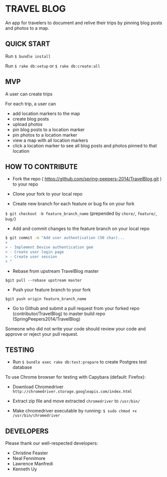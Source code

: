 # TRAVEL BLOG
An app for travelers to document and relive their trips by pinning blog posts and photos to a map.

## QUICK START
Run `$ bundle install`

Run `$ rake db:setup` or `$ rake db:create:all`

## MVP

A user can create trips

For each trip, a user can
- add location markers to the map
- create blog posts
- upload photos
- pin blog posts to a location marker
- pin photos to a location marker
- view a map with all location markers
- click a location marker to see all blog posts and photos pinned to that location


## HOW TO CONTRIBUTE

- Fork the repo ( https://github.com/spring-peepers-2014/TravelBlog.git ) to your repo

- Clone your fork to your local repo

- Create new branch for each feature or bug fix on your fork

`$ git checkout -b feature_branch_name` (prepended by `chore/`, `feature/`, `bug/`)

- Add and commit changes to the feature branch on your local repo

```bash
$ git commit -m "Add user authentication (50 char)...
>
> - Implement Devise authentication gem
> - Create user login page
> - Create user session
> "
```

- Rebase from upstream TravelBlog master

`$git pull --rebase upstream master`

- Push your feature branch to your fork

`$git push origin feature_branch_name`

- Go to Github and submit a pull request from your forked repo (contributor/TravelBlog) to master build repo (SpringPeepers2014/TravelBlog)

Someone who did not write your code should review your code and approve or reject your pull request.

## TESTING

- Run `$ bundle exec rake db:test:prepare` to create Postgres test database

To use Chrome browser for testing with Capybara (default: Firefox):

- Download Chromedriver `http://chromedriver.storage.googleapis.com/index.html`

- Extract zip file and move extracted `chromedriver` to `/usr/bin/`

- Make chromedriver executable by running: `$ sudo chmod +x /usr/bin/chromedriver`

## DEVELOPERS

Please thank our well-respected developers:
- Christine Feaster
- Neal Fennimore
- Lawrence Manfredi
- Kenneth Uy
